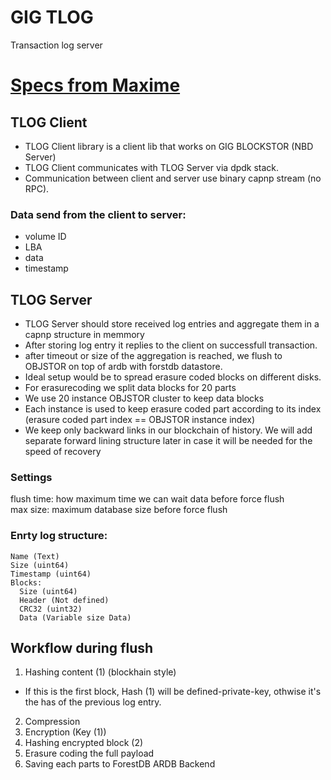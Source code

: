 # GIG TLOG 
Transaction log server

# [Specs from Maxime](https://github.com/g8os/tlog/blob/master/SPECS.md)

## TLOG Client

- TLOG Client library is a client lib that works on GIG BLOCKSTOR (NBD Server)
- TLOG Client communicates with TLOG Server via dpdk stack.
- Communication between client and server use binary capnp stream (no RPC).

### Data send from the client to server:
- volume ID
- LBA
- data
- timestamp

## TLOG Server

- TLOG Server should store received log entries and aggregate them in a capnp structure in memmory
- After storing log entry it replies to the client on successfull transaction.
- after timeout or size of the aggregation is reached, we flush to OBJSTOR on top of ardb with forstdb datastore.
- Ideal setup would be to spread erasure coded blocks on different disks.
- For erasurecoding we split data blocks for 20 parts
- We use 20 instance OBJSTOR cluster to keep data blocks
- Each instance is used to keep erasure coded part according to its index (erasure coded part index == OBJSTOR instance index)
- We keep only backward links in our blockchain of history. We will add separate forward lining structure later in case it will be needed for the speed of recovery

### Settings

flush time: how maximum time we can wait data before force flush  
max size: maximum database size before force flush

### Enrty log structure:
```
Name (Text)
Size (uint64)
Timestamp (uint64)
Blocks:
  Size (uint64)
  Header (Not defined)
  CRC32 (uint32)
  Data (Variable size Data)
```

## Workflow during flush

1. Hashing content (1) (blockhain style)
 - If this is the first block, Hash (1) will be defined-private-key, 
   othwise it's the has of the previous log entry.
2. Compression
3. Encryption (Key (1))
4. Hashing encrypted block (2)
5. Erasure coding the full payload
6. Saving each parts to ForestDB ARDB Backend
